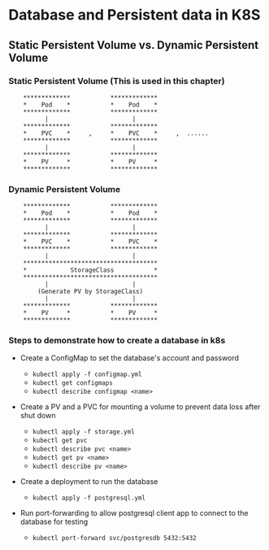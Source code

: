 # Database and Persistent data in K8S
## Static Persistent Volume vs. Dynamic Persistent Volume
### Static Persistent Volume (This is used in this chapter)
```
    *************           *************
    *    Pod    *           *    Pod    *
    *************           *************
          |                       |
    *************           *************
    *    PVC    *     ,     *    PVC    *     ,  ......
    *************           *************
          |                       |
    *************           *************
    *    PV     *           *    PV     *
    *************           *************
```

### Dynamic Persistent Volume
```
    *************           *************
    *    Pod    *           *    Pod    *
    *************           *************
          |                       |
    *************           *************
    *    PVC    *           *    PVC    * 
    *************           *************
          |                       |
    *************************************
    *            StorageClass           *
    *************************************
          |                       |
        (Generate PV by StorageClass)
          |                       |
    *************           *************
    *    PV     *           *    PV     *
    *************           *************
```

### Steps to demonstrate how to create a database in k8s
- Create a ConfigMap to set the database's account and password
    - `kubectl apply -f configmap.yml`
    - `kubectl get configmaps`
    - `kubectl describe configmap <name>`
- Create a PV and a PVC for mounting a volume to prevent data loss after shut down
    - `kubectl apply -f storage.yml`
    - `kubectl get pvc`
    - `kubectl describe pvc <name>`
    - `kubectl get pv <name>`
    - `kubectl describe pv <name>`

- Create a deployment to run the database
    - `kubectl apply -f postgresql.yml`

- Run port-forwarding to allow  postgresql client app to connect to the database for testing
    - `kubectl port-forward svc/postgresdb 5432:5432`